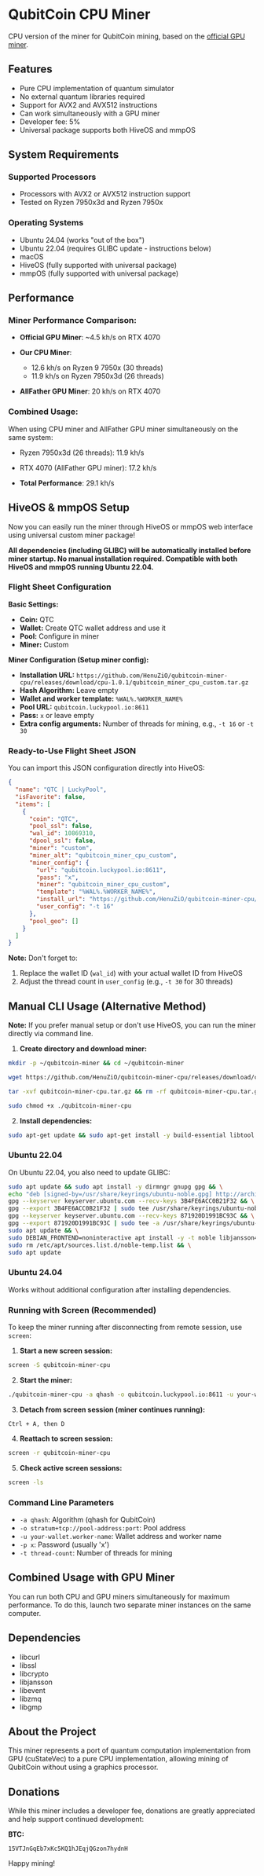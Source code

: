 # QubitCoin CPU Miner

CPU version of the miner for QubitCoin mining, based on the [official GPU miner](https://github.com/super-quantum/qubitcoin-miner).

## Features

- Pure CPU implementation of quantum simulator
- No external quantum libraries required
- Support for AVX2 and AVX512 instructions
- Can work simultaneously with a GPU miner
- Developer fee: 5%
- Universal package supports both HiveOS and mmpOS

## System Requirements

### Supported Processors

- Processors with AVX2 or AVX512 instruction support
- Tested on Ryzen 7950x3d and Ryzen 7950x

### Operating Systems

- Ubuntu 24.04 (works "out of the box")
- Ubuntu 22.04 (requires GLIBC update - instructions below)
- macOS
- HiveOS (fully supported with universal package)
- mmpOS (fully supported with universal package)

## Performance

### Miner Performance Comparison:

- **Official GPU Miner**: ~4.5 kh/s on RTX 4070

- **Our CPU Miner**:

  - 12.6 kh/s on Ryzen 9 7950x (30 threads)
  - 11.9 kh/s on Ryzen 7950x3d (26 threads)

- **AllFather GPU Miner**: 20 kh/s on RTX 4070

### Combined Usage:

When using CPU miner and AllFather GPU miner simultaneously on the same system:

- Ryzen 7950x3d (26 threads): 11.9 kh/s
- RTX 4070 (AllFather GPU miner): 17.2 kh/s

- **Total Performance**: 29.1 kh/s

## HiveOS & mmpOS Setup

Now you can easily run the miner through HiveOS or mmpOS web interface using universal custom miner package!

**All dependencies (including GLIBC) will be automatically installed before miner startup. No manual installation required. Compatible with both HiveOS and mmpOS running Ubuntu 22.04.**

### Flight Sheet Configuration

**Basic Settings:**

- **Coin:** QTC
- **Wallet:** Create QTC wallet address and use it
- **Pool:** Configure in miner
- **Miner:** Custom

**Miner Configuration (Setup miner config):**

- **Installation URL:** `https://github.com/HenuZiO/qubitcoin-miner-cpu/releases/download/cpu-1.0.1/qubitcoin_miner_cpu_custom.tar.gz`
- **Hash Algorithm:** Leave empty
- **Wallet and worker template:** `%WAL%.%WORKER_NAME%`
- **Pool URL:** `qubitcoin.luckypool.io:8611`
- **Pass:** `x` or leave empty
- **Extra config arguments:** Number of threads for mining, e.g., `-t 16` or `-t 30`

### Ready-to-Use Flight Sheet JSON

You can import this JSON configuration directly into HiveOS:

```json
{
  "name": "QTC | LuckyPool",
  "isFavorite": false,
  "items": [
    {
      "coin": "QTC",
      "pool_ssl": false,
      "wal_id": 10869310,
      "dpool_ssl": false,
      "miner": "custom",
      "miner_alt": "qubitcoin_miner_cpu_custom",
      "miner_config": {
        "url": "qubitcoin.luckypool.io:8611",
        "pass": "x",
        "miner": "qubitcoin_miner_cpu_custom",
        "template": "%WAL%.%WORKER_NAME%",
        "install_url": "https://github.com/HenuZiO/qubitcoin-miner-cpu/releases/download/cpu-1.0.1/qubitcoin_miner_cpu_custom.tar.gz",
        "user_config": "-t 16"
      },
      "pool_geo": []
    }
  ]
}
```

**Note:** Don't forget to:

1. Replace the wallet ID (`wal_id`) with your actual wallet ID from HiveOS
2. Adjust the thread count in `user_config` (e.g., `-t 30` for 30 threads)

## Manual CLI Usage (Alternative Method)

**Note:** If you prefer manual setup or don't use HiveOS, you can run the miner directly via command line.

1. **Create directory and download miner:**

```bash
mkdir -p ~/qubitcoin-miner && cd ~/qubitcoin-miner
```

```bash
wget https://github.com/HenuZiO/qubitcoin-miner-cpu/releases/download/cpu-1.0.1/qubitcoin-miner-cpu.tar.gz
```

```bash
tar -xvf qubitcoin-miner-cpu.tar.gz && rm -rf qubitcoin-miner-cpu.tar.gz
```

```bash
sudo chmod +x ./qubitcoin-miner-cpu
```

2. **Install dependencies:**

```bash
sudo apt-get update && sudo apt-get install -y build-essential libtool autotools-dev automake pkg-config bsdmainutils python3 libevent-dev libboost-dev libsqlite3-dev libminiupnpc-dev libnatpmp-dev libzmq3-dev systemtap-sdt-dev
```

### Ubuntu 22.04

On Ubuntu 22.04, you also need to update GLIBC:

```bash
sudo apt update && sudo apt install -y dirmngr gnupg gpg && \
echo "deb [signed-by=/usr/share/keyrings/ubuntu-noble.gpg] http://archive.ubuntu.com/ubuntu noble main universe" | sudo tee /etc/apt/sources.list.d/noble-temp.list && \
gpg --keyserver keyserver.ubuntu.com --recv-keys 3B4FE6ACC0B21F32 && \
gpg --export 3B4FE6ACC0B21F32 | sudo tee /usr/share/keyrings/ubuntu-noble.gpg > /dev/null && \
gpg --keyserver keyserver.ubuntu.com --recv-keys 871920D1991BC93C && \
gpg --export 871920D1991BC93C | sudo tee -a /usr/share/keyrings/ubuntu-noble.gpg > /dev/null && \
sudo apt update && \
sudo DEBIAN_FRONTEND=noninteractive apt install -y -t noble libjansson4 libstdc++6 && \
sudo rm /etc/apt/sources.list.d/noble-temp.list && \
sudo apt update
```

### Ubuntu 24.04

Works without additional configuration after installing dependencies.

### Running with Screen (Recommended)

To keep the miner running after disconnecting from remote session, use `screen`:

1. **Start a new screen session:**

```bash
screen -S qubitcoin-miner-cpu
```

2. **Start the miner:**

```bash
./qubitcoin-miner-cpu -a qhash -o qubitcoin.luckypool.io:8611 -u your-wallet.worker -t thread-count
```

3. **Detach from screen session (miner continues running):**

```
Ctrl + A, then D
```

4. **Reattach to screen session:**

```bash
screen -r qubitcoin-miner-cpu
```

5. **Check active screen sessions:**

```bash
screen -ls
```

### Command Line Parameters

- `-a qhash`: Algorithm (qhash for QubitCoin)
- `-o stratum+tcp://pool-address:port`: Pool address
- `-u your-wallet.worker-name`: Wallet address and worker name
- `-p x`: Password (usually 'x')
- `-t thread-count`: Number of threads for mining

## Combined Usage with GPU Miner

You can run both CPU and GPU miners simultaneously for maximum performance. To do this, launch two separate miner instances on the same computer.

## Dependencies

- libcurl
- libssl
- libcrypto
- libjansson
- libevent
- libzmq
- libgmp

## About the Project

This miner represents a port of quantum computation implementation from GPU (cuStateVec) to a pure CPU implementation, allowing mining of QubitCoin without using a graphics processor.

## Donations

While this miner includes a developer fee, donations are greatly appreciated and help support continued development:

**BTC:**

```
15VTJnGqEb7xKc5KQ1hJEqjQGzon7hydnH
```

Happy mining!
